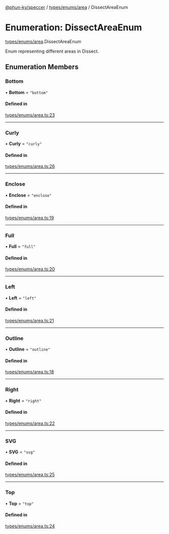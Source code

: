 [@phun-ky/speccer](../README.md) / [types/enums/area](../modules/types_enums_area.md) / DissectAreaEnum

# Enumeration: DissectAreaEnum

[types/enums/area](../modules/types_enums_area.md).DissectAreaEnum

Enum representing different areas in Dissect.

## Enumeration Members

### Bottom

• **Bottom** = ``"bottom"``

#### Defined in

[types/enums/area.ts:23](https://github.com/phun-ky/speccer/blob/main/src/types/enums/area.ts#L23)

___

### Curly

• **Curly** = ``"curly"``

#### Defined in

[types/enums/area.ts:26](https://github.com/phun-ky/speccer/blob/main/src/types/enums/area.ts#L26)

___

### Enclose

• **Enclose** = ``"enclose"``

#### Defined in

[types/enums/area.ts:19](https://github.com/phun-ky/speccer/blob/main/src/types/enums/area.ts#L19)

___

### Full

• **Full** = ``"full"``

#### Defined in

[types/enums/area.ts:20](https://github.com/phun-ky/speccer/blob/main/src/types/enums/area.ts#L20)

___

### Left

• **Left** = ``"left"``

#### Defined in

[types/enums/area.ts:21](https://github.com/phun-ky/speccer/blob/main/src/types/enums/area.ts#L21)

___

### Outline

• **Outline** = ``"outline"``

#### Defined in

[types/enums/area.ts:18](https://github.com/phun-ky/speccer/blob/main/src/types/enums/area.ts#L18)

___

### Right

• **Right** = ``"right"``

#### Defined in

[types/enums/area.ts:22](https://github.com/phun-ky/speccer/blob/main/src/types/enums/area.ts#L22)

___

### SVG

• **SVG** = ``"svg"``

#### Defined in

[types/enums/area.ts:25](https://github.com/phun-ky/speccer/blob/main/src/types/enums/area.ts#L25)

___

### Top

• **Top** = ``"top"``

#### Defined in

[types/enums/area.ts:24](https://github.com/phun-ky/speccer/blob/main/src/types/enums/area.ts#L24)
